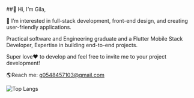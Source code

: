 ##👋 Hi, I’m Gila,

👀 I’m interested in full-stack development, front-end design, and creating user-friendly applications.

Practical software and Engineering graduate and a Flutter Mobile Stack Developer,
Expertise in building end-to-end projects.

Super love❤ to develop and feel free to invite me to your project development!

🌎Reach me: g0548457103@gmail.com

![Top Langs](https://github-readme-stats.vercel.app/api/top-langs/?username=GilaFrider&theme=radical&layout=compact)
 
